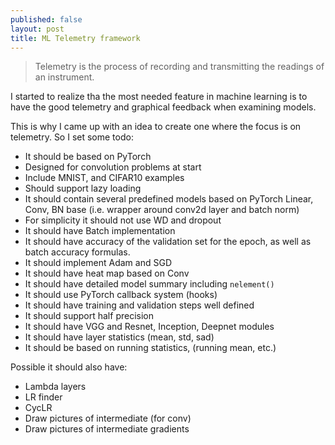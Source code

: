 ```yaml
---
published: false
layout: post
title: ML Telemetry framework
---
```

>Telemetry is the process of recording and transmitting the readings of an instrument.

I started to realize tha the most needed feature in machine learning is to have the good telemetry and graphical feedback when examining models.

This is why I came up with an idea to create one where the focus is on telemetry. So I set some todo:

* It should be based on PyTorch 
* Designed for convolution problems at start
* Include MNIST, and CIFAR10 examples
* Should support lazy loading
* It should contain several predefined models based on PyTorch Linear, Conv, BN base (i.e. wrapper around conv2d layer and batch norm)
* For simplicity it should not use WD and dropout
* It should have Batch implementation
* It should have accuracy of the validation set for the epoch, as well as batch accuracy formulas.
* It should implement Adam and SGD
* It should have heat map based on Conv
* It should have detailed model summary including `nelement()`
* It should use PyTorch callback system (hooks)
* It should have training and validation steps well defined
* It should support half precision
* It should have VGG and Resnet, Inception, Deepnet modules
* It should have layer statistics (mean, std, sad)
* It should be based on running statistics, (running mean, etc.)

Possible it should also have:
* Lambda layers
* LR finder
* CycLR 
* Draw pictures of intermediate (for conv)
* Draw pictures of intermediate gradients








